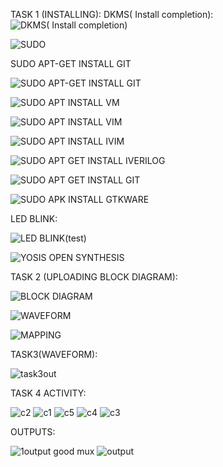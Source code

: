 TASK 1 (INSTALLING):
DKMS( Install completion):
![DKMS( Install completion)](https://github.com/akhilbhandary21/vsd/assets/160320450/993c244f-944b-4937-a0db-925d97ad06ff)

![SUDO](https://github.com/akhilbhandary21/vsd/assets/160320450/201e277d-eb07-48a9-945d-b626014e9870)

SUDO APT-GET INSTALL GIT

![SUDO APT-GET INSTALL GIT](https://github.com/akhilbhandary21/vsd/assets/160320450/2ee521ea-f413-4239-82fd-8e83e213a01f)

![SUDO APT INSTALL VM](https://github.com/akhilbhandary21/vsd/assets/160320450/6b4ff3fa-1501-4f00-a1c3-993b4561b16b)

![SUDO APT INSTALL VIM](https://github.com/akhilbhandary21/vsd/assets/160320450/74b7770c-1415-491a-a7af-952b2ff014fb)

![SUDO APT INSTALL IVIM](https://github.com/akhilbhandary21/vsd/assets/160320450/69eaa4f4-d6a0-4cc8-a699-936452fa3f75)

![SUDO APT GET INSTALL IVERILOG](https://github.com/akhilbhandary21/vsd/assets/160320450/d4f129af-f313-426b-bb64-749fb161cff3)

![SUDO APT GET INSTALL GIT](https://github.com/akhilbhandary21/vsd/assets/160320450/dae053ff-3a96-4f39-8423-a618a8fb2381)

![SUDO APK INSTALL GTKWARE](https://github.com/akhilbhandary21/vsd/assets/160320450/7ce0607e-8725-407b-ad56-c27632889419)

LED BLINK:

![LED BLINK(test)](https://github.com/akhilbhandary21/vsd/assets/160320450/8c0eb2d4-3ea7-47a9-94ab-4df713aa21d4)

![YOSIS OPEN SYNTHESIS](https://github.com/akhilbhandary21/vsd/assets/160320450/1a361544-82dd-4f26-a62f-d030dbbee2eb)

TASK 2 (UPLOADING BLOCK DIAGRAM):

![BLOCK DIAGRAM](https://github.com/akhilbhandary21/vsd/assets/160320450/b4036fff-b3cc-4384-93da-15e34d3b4560)

![WAVEFORM](https://github.com/akhilbhandary21/vsd/assets/160320450/c5933053-65d4-47ce-9d15-5cb4c2d48dce)

![MAPPING](https://github.com/akhilbhandary21/vsd/assets/160320450/f5e10ae2-1f09-4f5e-9ebd-a5f3a7c64a25)

TASK3(WAVEFORM):

![task3out](https://github.com/akhilbhandary21/vsd/assets/160320450/91814ec3-ad1e-448c-ae8d-72025818c3df)

TASK 4
ACTIVITY:



![c2](https://github.com/akhilbhandary21/vsd/assets/160320450/01c5f3ca-242b-4d81-9d8a-6f3049c6a96a)
![c1](https://github.com/akhilbhandary21/vsd/assets/160320450/c15e113f-f60d-40dc-8fb2-a23a731487d1)
![c5](https://github.com/akhilbhandary21/vsd/assets/160320450/d6d23587-8c2b-4ebd-8386-89af26d0457b)
![c4](https://github.com/akhilbhandary21/vsd/assets/160320450/559af1a0-0a43-4bc5-a124-ef92be8b9246)
![c3](https://github.com/akhilbhandary21/vsd/assets/160320450/30a5226d-5459-4cae-8d53-14fe5e2548c2)


OUTPUTS:


![1output good mux](https://github.com/akhilbhandary21/vsd/assets/160320450/ced42b8a-f395-4401-8a61-2b8f63f6e3a5)
![output ](https://github.com/akhilbhandary21/vsd/assets/160320450/31c6a7b7-c9a6-412c-9c5f-773c6c094891)
